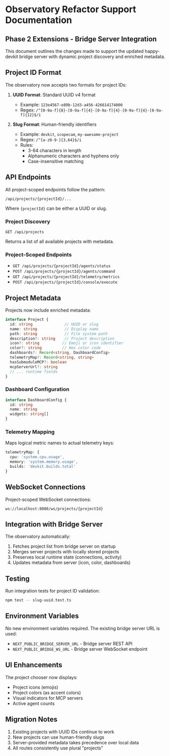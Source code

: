 # Observatory Refactor Support Documentation

## Phase 2 Extensions - Bridge Server Integration

This document outlines the changes made to support the updated happy-devkit bridge server with dynamic project discovery and enriched metadata.

## Project ID Format

The observatory now accepts two formats for project IDs:

1. **UUID Format**: Standard UUID v4 format
   - Example: `123e4567-e89b-12d3-a456-426614174000`
   - Regex: `/^[0-9a-f]{8}-[0-9a-f]{4}-[0-9a-f]{4}-[0-9a-f]{4}-[0-9a-f]{12}$/i`

2. **Slug Format**: Human-friendly identifiers
   - Example: `devkit`, `scopecam`, `my-awesome-project`
   - Regex: `/^[a-z0-9-]{3,64}$/i`
   - Rules:
     - 3-64 characters in length
     - Alphanumeric characters and hyphens only
     - Case-insensitive matching

## API Endpoints

All project-scoped endpoints follow the pattern:
```
/api/projects/{projectId}/...
```

Where `{projectId}` can be either a UUID or slug.

### Project Discovery
```
GET /api/projects
```
Returns a list of all available projects with metadata.

### Project-Scoped Endpoints
- `GET /api/projects/{projectId}/agents/status`
- `POST /api/projects/{projectId}/agents/command`
- `GET /api/projects/{projectId}/telemetry/metrics`
- `POST /api/projects/{projectId}/console/execute`

## Project Metadata

Projects now include enriched metadata:

```typescript
interface Project {
  id: string              // UUID or slug
  name: string            // Display name
  path: string            // File system path
  description?: string    // Project description
  icon?: string          // Emoji or icon identifier
  color?: string         // Hex color code
  dashboards?: Record<string, DashboardConfig>
  telemetryMap?: Record<string, string>
  hasSubmoduleMCP?: boolean
  mcpServerUrl?: string
  // ... runtime fields
}
```

### Dashboard Configuration
```typescript
interface DashboardConfig {
  id: string
  name: string
  widgets: string[]
}
```

### Telemetry Mapping
Maps logical metric names to actual telemetry keys:
```typescript
telemetryMap: {
  cpu: 'system.cpu.usage',
  memory: 'system.memory.usage',
  builds: 'devkit.builds.total'
}
```

## WebSocket Connections

Project-scoped WebSocket connections:
```
ws://localhost:8080/ws/projects/{projectId}
```

## Integration with Bridge Server

The observatory automatically:
1. Fetches project list from bridge server on startup
2. Merges server projects with locally stored projects
3. Preserves local runtime state (connections, activity)
4. Updates metadata from server (icon, color, dashboards)

## Testing

Run integration tests for project ID validation:
```bash
npm test -- slug-uuid.test.ts
```

## Environment Variables

No new environment variables required. The existing bridge server URL is used:
- `NEXT_PUBLIC_BRIDGE_SERVER_URL` - Bridge server REST API
- `NEXT_PUBLIC_BRIDGE_WS_URL` - Bridge server WebSocket endpoint

## UI Enhancements

The project chooser now displays:
- Project icons (emojis)
- Project colors (as accent colors)
- Visual indicators for MCP servers
- Active agent counts

## Migration Notes

1. Existing projects with UUID IDs continue to work
2. New projects can use human-friendly slugs
3. Server-provided metadata takes precedence over local data
4. All routes consistently use plural "projects"